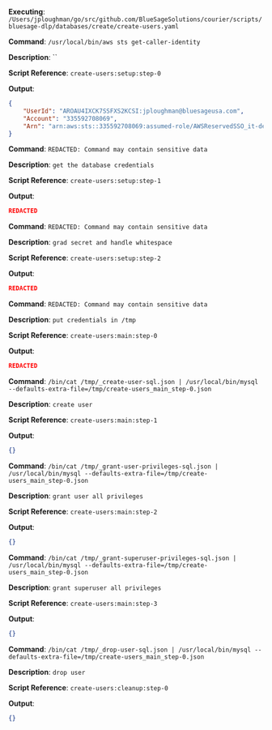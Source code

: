 **Executing**: `/Users/jploughman/go/src/github.com/BlueSageSolutions/courier/scripts/bluesage-dlp/databases/create/create-users.yaml`

**Command**: `/usr/local/bin/aws sts get-caller-identity`

**Description**: ``

**Script Reference**: `create-users:setup:step-0`

**Output**:

```json
{
    "UserId": "AROAU4IXCK7SSFXS2KCSI:jploughman@bluesageusa.com",
    "Account": "335592708069",
    "Arn": "arn:aws:sts::335592708069:assumed-role/AWSReservedSSO_it-devops_dd6d43fab80b0112/jploughman@bluesageusa.com"
}

```

**Command**: `REDACTED: Command may contain sensitive data`

**Description**: `get the database credentials`

**Script Reference**: `create-users:setup:step-1`

**Output**:

```json
REDACTED
```

**Command**: `REDACTED: Command may contain sensitive data`

**Description**: `grad secret and handle whitespace`

**Script Reference**: `create-users:setup:step-2`

**Output**:

```json
REDACTED
```

**Command**: `REDACTED: Command may contain sensitive data`

**Description**: `put credentials in /tmp`

**Script Reference**: `create-users:main:step-0`

**Output**:

```json
REDACTED
```

**Command**: `/bin/cat /tmp/_create-user-sql.json | /usr/local/bin/mysql --defaults-extra-file=/tmp/create-users_main_step-0.json`

**Description**: `create user`

**Script Reference**: `create-users:main:step-1`

**Output**:

```json
{}
```

**Command**: `/bin/cat /tmp/_grant-user-privileges-sql.json | /usr/local/bin/mysql --defaults-extra-file=/tmp/create-users_main_step-0.json`

**Description**: `grant user all privileges`

**Script Reference**: `create-users:main:step-2`

**Output**:

```json
{}
```

**Command**: `/bin/cat /tmp/_grant-superuser-privileges-sql.json | /usr/local/bin/mysql --defaults-extra-file=/tmp/create-users_main_step-0.json`

**Description**: `grant superuser all privileges`

**Script Reference**: `create-users:main:step-3`

**Output**:

```json
{}
```

**Command**: `/bin/cat /tmp/_drop-user-sql.json | /usr/local/bin/mysql --defaults-extra-file=/tmp/create-users_main_step-0.json`

**Description**: `drop user`

**Script Reference**: `create-users:cleanup:step-0`

**Output**:

```json
{}
```

